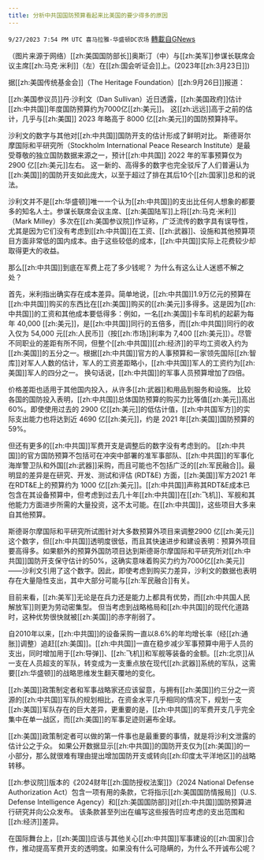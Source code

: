 ```yaml
---
title: 分析中共国国防预算看起来比美国的要少得多的原因
---
```

`9/27/2023 7:54 PM UTC 喜马拉雅-华盛顿DC农场` [轉載自GNews](https://gnews.org/articles/1748681)

（图片来源于网络）[[zh:美国国防部长]]奥斯汀（中）与[[zh:美军]]参谋长联席会议主席[[zh:马克·米利]]（左）在[[zh:国会听证会]]上。(2023年[[zh:3月23日]])

据[[zh:美国传统基金会]]（The Heritage Foundation）[[zh:9月26日]]报道：

[[zh:美国参议员]]丹·沙利文（Dan Sullivan）近日透露，[[zh:美国政府]]估计[[zh:中共国]]年度国防预算约为7000亿[[zh:美元]]。 这[[zh:远远]]高于之前的估计，几乎与[[zh:美国]] 2023 年略高于 8000 亿[[zh:美元]]的国防预算持平。

沙利文的数字与其他对[[zh:中共国]]国防开支的估计形成了鲜明对比。 斯德哥尔摩国际和平研究所（Stockholm International Peace Research Institute）是最受尊敬的独立国防数据来源之一，预计[[zh:中共国]] 2022 年的军事预算仅为 2900 亿[[zh:美元]]左右。 这一新的、高得多的数字也完全驳斥了人们普遍认为[[zh:美国]]的国防开支如此庞大，以至于超过了排在其后10个[[zh:国家]]总和的说法。

沙利文并不是[[zh:华盛顿]]唯一一个认为[[zh:中共国]]的支出比任何人想象的都要多的知名人士。参谋长联席会议主席、[[zh:美国陆军]]上将[[zh:马克·米利]]（Mark Milley）多次在[[zh:美国参议院]]作证称，广泛流传的数字具有误导性，尤其是因为它们没有考虑到[[zh:中共国]]在工资、[[zh:武器]]、设施和其他预算项目方面非常低的国内成本。由于这些较低的成本，[[zh:中共国]]实际上花费较少却取得更大的收益。

那么[[zh:中共国]]到底在军费上花了多少钱呢？ 为什么有这么让人迷惑不解之处？

首先，米利指出确实存在成本差异。简单地说，[[zh:中共国]]1.9万亿元的预算在[[zh:中共国]]购买的东西比在[[zh:美国]]购买的[[zh:美元]]多得多。这是因为[[zh:中共国]]的工资和其他成本要低得多：例如，一名[[zh:美国]]卡车司机的起薪为每年 40,000 [[zh:美元]]，是[[zh:中共国]]同行的五倍多，而[[zh:中共国]]同行的收入仅为 54,000 元[[zh:人民币]]（按[[zh:市场]]利率为 7,400 [[zh:美元]]）。尽管不同职业的差距有所不同，但整个[[zh:中共国]][[zh:经济]]的平均工资收入约为[[zh:美国]]的五分之一。根据[[zh:中共国]]官方的人事预算和一家领先国际[[zh:智库]]对军人人数的估计，军人的工资差距略小，[[zh:中共国]]军人的工资约为[[zh:美国]]军人的四分之一。 换句话说，[[zh:中共国]]的军事人员预算增加了四倍。

价格差距也适用于其他国内投入，从许多[[zh:武器]]和用品到服务和设施。 比较各国的国防投入表明，[[zh:中共国]]总体国防预算的购买力比等值[[zh:美元]]高出60%。即使使用过去的 2900 亿[[zh:美元]]的低估计值，[[zh:中共国军方]]的实际支出能力也将达到近 4690 亿[[zh:美元]]，约是 2021 年[[zh:美国]]国防预算的 59%。

但还有更多的[[zh:中共国]]军费开支是调整后的数字没有考虑到的。 [[zh:中共国]]的官方国防预算不包括可在冲突中部署的准军事部队、[[zh:中共国]]的军事化海岸警卫队和外国[[zh:武器]]采购，而且可能也不包括广泛的[[zh:军民融合]]。最明显的差异是在研究、开发、测试和评估 (RDT&E) 方面，[[zh:美国]]军方2021 年在RDT&E上的预算约为 1000 亿[[zh:美元]]。[[zh:中共国]]声称其RDT&E成本已包含在其设备预算中，但考虑到过去几十年[[zh:中共国]]在[[zh:飞机]]、军舰和其他能力方面进步所需的大量投资，这不太可能。在[[zh:中共国]]，这些项目大多来自其他预算。

斯德哥尔摩国际和平研究所试图针对大多数预算外项目来调整2900 亿[[zh:美元]]这个数字，但[[zh:中共国]]透明度很低，而且其快速进步和建设表明：预算外项目要高得多。如果额外的预算外国防项目达到斯德哥尔摩国际和平研究所对[[zh:中共国]]国防开支保守估计的50%，这确实意味着购买力约为7000亿[[zh:美元]]——沙利文引用了这个数字。因此，即使考虑到购买力差异，沙利文的数据也表明存在大量隐性支出，其中大部分可能与[[zh:军民融合]]有关。

目前来看，[[zh:美军]]无论是在兵力还是能力上都具有优势，而[[zh:中共国人民解放军]]则更为劳动密集型。 但当考虑到战略格局和[[zh:中共国]]的现代化道路时，这种优势很快就被[[zh:美国]]的赤字削弱了。

自2010年以来，[[zh:中共国]]的设备采购一直以8.6%的年均增长率（经[[zh:通胀]]调整）追赶[[zh:美国]]。[[zh:中共国]]一直在稳步减少军事预算中用于人员的支出，同时增加用于[[zh:导弹]]、[[zh:飞机]]和军舰等装备的金额。[[zh:北京]]从一支在人员超支的军队，转变成为一支重点放在现代[[zh:武器]]系统的军队，这需要[[zh:华盛顿]]的战略思维发生翻天覆地的变化。

[[zh:美国]]政策制定者和军事战略家还应该留意，与拥有[[zh:美国]]约三分之一资源的[[zh:中共国]]军队的规划相比，在资金水平几乎相同的情况下，规划一支[[zh:美国]]军队存在的巨大差异，更重要的是，[[zh:中共国]]的军费开支几乎完全集中在单一战区，而[[zh:美国]]的军事足迹则遍布全球。

[[zh:美国]]政策制定者可以做的第一件事也是最重要的事情，就是将沙利文泄露的估计公之于众。 如果公开数据显示[[zh:中共国]]的国防开支仅为[[zh:美国]]的一小部分，那么就很难有理由提出增加国防开支或转向[[zh:印度太平洋地区]]的战略转移。

[[zh:参议院]]版本的《2024财年[[zh:国防授权法案]]》（2024 National Defense Authorization Act）包含一项有用的条款，它将指示[[zh:美国国防情报局]]（U.S. Defense Intelligence Agency）和[[zh:美国国防部]]对[[zh:中共国]]国防预算进行研究并向公众发布。 该条款甚至列出在编写这些报告时应考虑的支出范围和[[zh:经济]]差异。

在国际舞台上，[[zh:美国]]应该与其他关心[[zh:中共国]]军事建设的[[zh:国家]]合作，推动提高军费开支的透明度。如果没有什么可隐瞒的，为什么不开诚布公呢？
